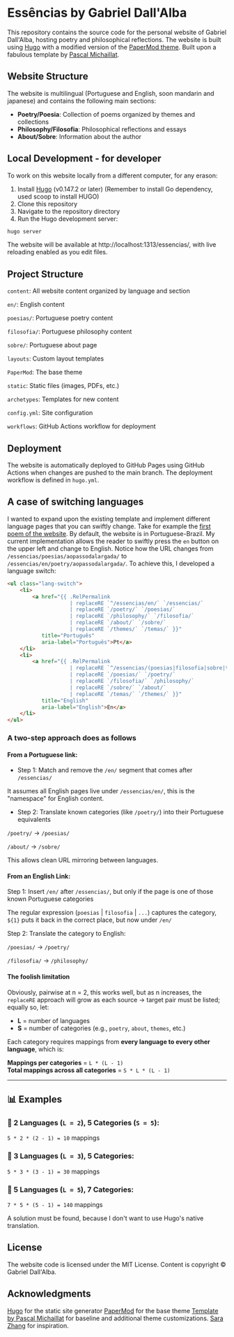 # Essências by Gabriel Dall'Alba

This repository contains the source code for the personal website of Gabriel Dall'Alba, hosting poetry and philosophical reflections. The website is built using [Hugo](https://gohugo.io/) with a modified version of the [PaperMod theme](https://github.com/adityatelange/hugo-PaperMod). Built upon a fabulous template by [Pascal Michaillat](https://pascalmichaillat.org/b/).

## Website Structure

The website is multilingual (Portuguese and English, soon mandarin and japanese) and contains the following main sections:

- **Poetry/Poesia**: Collection of poems organized by themes and collections
- **Philosophy/Filosofia**: Philosophical reflections and essays
- **About/Sobre**: Information about the author

## Local Development - for developer

To work on this website locally from a different computer, for any erason:

1. Install [Hugo](https://gohugo.io/installation/) (v0.147.2 or later) (Remember to install Go dependency, used scoop to install HUGO)
2. Clone this repository
3. Navigate to the repository directory
4. Run the Hugo development server:

```bash
hugo server
```

The website will be available at http://localhost:1313/essencias/, with live reloading enabled as you edit files.

## Project Structure

`content`: All website content organized by language and section

`en/`: English content

`poesias/`: Portuguese poetry content

`filosofia/`: Portuguese philosophy content

`sobre/`: Portuguese about page

`layouts`: Custom layout templates

`PaperMod`: The base theme

`static`: Static files (images, PDFs, etc.)

`archetypes`: Templates for new content

`config.yml`: Site configuration

`workflows`: GitHub Actions workflow for deployment

## Deployment

The website is automatically deployed to GitHub Pages using GitHub Actions when changes are pushed to the main branch. The deployment workflow is defined in `hugo.yml`.

## A case of switching languages

I wanted to expand upon the existing template and implement different language pages that you can swiftly change. Take for example the [first poem of the website](https://gdalba.github.io/essencias/poesias/aopassodalargada/). By default, the website is in Portuguese-Brazil. My current implementation allows the reader to swiftly press the `en` button on the upper left and change to English. Notice how the URL changes from `/essencias/poesias/aopassodalargada/` to `/essencias/en/poetry/aopassodalargada/`. To achieve this, I developed a language switch:

```html
<ul class="lang-switch">
    <li>
        <a href="{{ .RelPermalink 
                    | replaceRE `^/essencias/en/` `/essencias/` 
                    | replaceRE `/poetry/` `/poesias/` 
                    | replaceRE `/philosophy/` `/filosofia/` 
                    | replaceRE `/about/` `/sobre/` 
                    | replaceRE `/themes/` `/temas/` }}" 
           title="Português" 
           aria-label="Português">Pt</a>
    </li>
    <li>
        <a href="{{ .RelPermalink 
                    | replaceRE `^/essencias/(poesias|filosofia|sobre|temas)` `/essencias/en/${1}` 
                    | replaceRE `/poesias/` `/poetry/` 
                    | replaceRE `/filosofia/` `/philosophy/` 
                    | replaceRE `/sobre/` `/about/` 
                    | replaceRE `/temas/` `/themes/` }}" 
           title="English" 
           aria-label="English">En</a>
    </li>
</ul>

```

### A two-step approach does as follows 

#### From a Portuguese link:

- Step 1: Match and remove the `/en/` segment that comes after `/essencias/`

It assumes all English pages live under `/essencias/en/`, this is the "namespace" for English content.

- Step 2: Translate known categories (like `/poetry/`) into their Portuguese equivalents

`/poetry/` → `/poesias/`

`/about/` → `/sobre/`

This allows clean URL mirroring between languages.

#### From an English Link:

Step 1: Insert `/en/` after `/essencias/`, but only if the page is one of those known Portuguese categories

The regular expression (`poesias` | `filosofia` | `...`) captures the category, `${1}` puts it back in the correct place, but now under `/en/`

Step 2: Translate the category to English:

`/poesias/` → `/poetry/`

`/filosofia/` → `/philosophy/`

#### The foolish limitation

Obviously, pairwise at n = 2, this works well, but as n increases, the `replaceRE` approach will grow as each source → target pair must be listed; equally so, let:

- **L** = number of languages  
- **S** = number of categories (e.g., `poetry`, `about`, `themes`, etc.)

Each category requires mappings from **every language to every other language**, which is:

**Mappings per categories** = `L * (L - 1)`  
**Total mappings across all categories** = `S * L * (L - 1)`

---

## 📊 Examples

### 🔹 2 Languages (`L = 2`), 5 Categories (`S = 5`):

`5 * 2 * (2 - 1) = 10` mappings

### 🔹 3 Languages (`L = 3`), 5 Categories:

`5 * 3 * (3 - 1) = 30` mappings

### 🔹 5 Languages (`L = 5`), 7 Categories:

`7 * 5 * (5 - 1) = 140` mappings

A solution must be found, because I don't want to use Hugo's native translation.

## License

The website code is licensed under the MIT License. Content is copyright © Gabriel Dall'Alba.

## Acknowledgments

[Hugo](https://gohugo.io/) for the static site generator
[PaperMod](https://github.com/adityatelange/hugo-PaperMod) for the base theme
[Template by Pascal Michaillat](https://pascalmichaillat.org/b/) for baseline and additional theme customizations.
[Sara Zhang](https://saraz9.github.io/) for inspiration.
